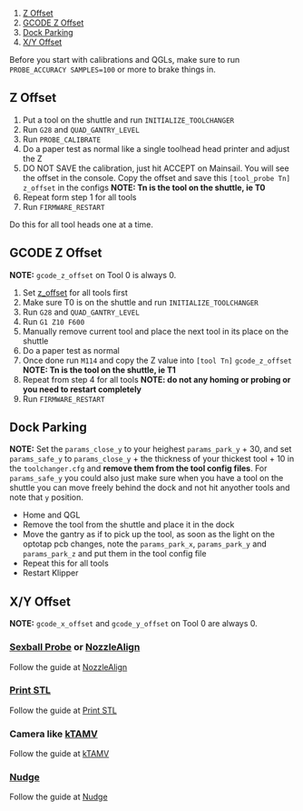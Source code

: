 1. [Z Offset](#z-offset)
2. [GCODE Z Offset](#gcode-z-offset)
3. [Dock Parking](#dock-parking)
4. [X/Y Offset](#xy-offset)

Before you start with calibrations and QGLs, make sure to run `PROBE_ACCURACY SAMPLES=100` or more to brake things in.

## Z Offset

1. Put a tool on the shuttle and run `INITIALIZE_TOOLCHANGER`
2. Run `G28` and `QUAD_GANTRY_LEVEL` 
3. Run `PROBE_CALIBRATE`
4. Do a paper test as normal like a single toolhead head printer and adjust the Z
5. DO NOT SAVE the calibration, just hit ACCEPT on Mainsail. You will see the offset in the console. Copy the offset and save this `[tool_probe Tn]` `z_offset` in the configs **NOTE: Tn is the tool on the shuttle, ie T0**
6. Repeat form step 1 for all tools
7. Run `FIRMWARE_RESTART`

Do this for all tool heads one at a time.

## GCODE Z Offset

**NOTE:** `gcode_z_offset` on Tool 0 is always 0.

1. Set [z_offset](#z-offset) for all tools first
2. Make sure T0 is on the shuttle and run `INITIALIZE_TOOLCHANGER`
3. Run `G28` and `QUAD_GANTRY_LEVEL` 
4. Run `G1 Z10 F600`
5. Manually remove current tool and place the next tool in its place on the shuttle
6. Do a paper test as normal
7. Once done run `M114` and copy the Z value into `[tool Tn]` `gcode_z_offset` **NOTE: Tn is the tool on the shuttle, ie T1**
8. Repeat from step 4 for all tools **NOTE: do not any homing or probing or you need to restart completely**
9. Run `FIRMWARE_RESTART`


## Dock Parking

**NOTE:** Set the `params_close_y` to your heighest `params_park_y` + 30, and set `params_safe_y` to `params_close_y` + the thickness of your thickest tool + 10 in the `toolchanger.cfg` and **remove them from the tool config files**.  For `params_safe_y` you could also just make sure when you have a tool on the shuttle you can move freely behind the dock and not hit anyother tools and note that `y` position.

- Home and QGL
- Remove the tool from the shuttle and place it in the dock
- Move the gantry as if to pick up the tool, as soon as the light on the optotap pcb changes, note the `params_park_x`, `params_park_y` and `params_park_z` and put them in the tool config file
- Repeat this for all tools
- Restart Klipper


## X/Y Offset

**NOTE:** `gcode_x_offset` and `gcode_y_offset` on Tool 0 are always 0.

### [Sexball Probe](Bill-of-Materials#sexball-probe) or [NozzleAlign](https://github.com/viesturz/NozzleAlign)

Follow the guide at [NozzleAlign](https://github.com/viesturz/NozzleAlign)

### [Print STL](https://www.printables.com/model/201707-x-y-and-z-calibration-tool-for-idex-dual-extruder-)

Follow the guide at [Print STL](https://www.printables.com/model/201707-x-y-and-z-calibration-tool-for-idex-dual-extruder-)

### Camera like [kTAMV](https://github.com/TypQxQ/kTAMV)

Follow the guide at [kTAMV](https://github.com/TypQxQ/kTAMV)

### [Nudge](https://github.com/zruncho3d/nudge)

Follow the guide at [Nudge](https://github.com/zruncho3d/nudge)

